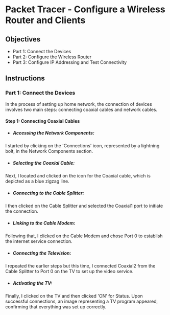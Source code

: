 # Packet Tracer - Configure a Wireless Router and Clients
## Objectives
  * Part 1: Connect the Devices
  * Part 2: Configure the Wireless Router
  * Part 3: Configure IP Addressing and Test Connectivity
## Instructions
### Part 1: Connect the Devices
In the process of setting up home network, the connection of devices involves two main steps: connecting coaxial cables and network cables.
#### Step 1: Connecting Coaxial Cables
* ##### Accessing the Network Components: 
I started by clicking on the 'Connections' icon, represented by a lightning bolt, in the Network Components section.
* ##### Selecting the Coaxial Cable: 
Next, I located and clicked on the icon for the Coaxial cable, which is depicted as a blue zigzag line.
* ##### Connecting to the Cable Splitter: 
I then clicked on the Cable Splitter and selected the Coaxial1 port to initiate the connection.
* ##### Linking to the Cable Modem:
Following that, I clicked on the Cable Modem and chose Port 0 to establish the internet service connection.
* ##### Connecting the Television:
I repeated the earlier steps but this time, I connected Coaxial2 from the Cable Splitter to Port 0 on the TV to set up the video service.
* ##### Activating the TV:
Finally, I clicked on the TV and then clicked 'ON' for Status. Upon successful connections, an image representing a TV program appeared, confirming that everything was set up correctly.




